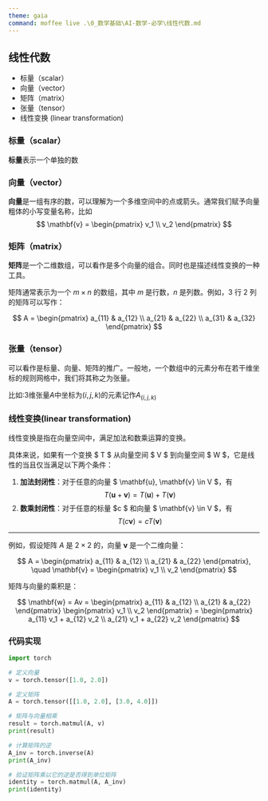 ```yaml
---
theme: gaia
command: moffee live .\0_数学基础\AI-数学-必学\线性代数.md
---
```


## 线性代数

- 标量（scalar）
- 向量（vector）
- 矩阵（matrix）
- 张量（tensor）
- 线性变换 (linear transformation)


### 标量（scalar）

**标量**表示一个单独的数

### 向量（vector）

**向量**是一组有序的数，可以理解为一个多维空间中的点或箭头。通常我们赋予向量粗体的小写变量名称，比如
$$ \mathbf{v} = \begin{pmatrix} v_1 \\ v_2 \end{pmatrix} $$

### 矩阵（matrix）
**矩阵**是一个二维数组，可以看作是多个向量的组合。同时也是描述线性变换的一种工具。

矩阵通常表示为一个 $m \times n$ 的数组，其中 $m$ 是行数，$n$ 是列数。例如，3 行 2 列的矩阵可以写作：

$$ 
A = \begin{pmatrix} 
a_{11} & a_{12} \\ 
a_{21} & a_{22} \\ 
a_{31} & a_{32} 
\end{pmatrix} 
$$

### 张量（tensor）
可以看作是标量、向量、矩阵的推广。一般地，一个数组中的元素分布在若干维坐标的规则网格中，我们将其称之为张量。

比如:3维张量$A$中坐标为$(i,j,k)$的元素记作$A_{(i,j,k)}$


### 线性变换(linear transformation)

线性变换是指在向量空间中，满足加法和数乘运算的变换。

具体来说，如果有一个变换 $ T $ 从向量空间 $ V $ 到向量空间 $ W $，它是线性的当且仅当满足以下两个条件：

1. **加法封闭性**：对于任意的向量 $ \mathbf{u}, \mathbf{v} \in V $，有 $$ T(\mathbf{u} + \mathbf{v}) = T(\mathbf{u}) + T(\mathbf{v}) $$
2. **数乘封闭性**：对于任意的标量 $c $ 和向量 $ \mathbf{v} \in V $，有 $$ T(c \mathbf{v}) = c T(\mathbf{v}) $$

---


例如，假设矩阵 $A$ 是 $2 \times 2$ 的，向量 $\mathbf{v}$ 是一个二维向量：

$$ A = \begin{pmatrix} a_{11} & a_{12} \\ a_{21} & a_{22} \end{pmatrix}, \quad \mathbf{v} = \begin{pmatrix} v_1 \\ v_2 \end{pmatrix} $$

矩阵与向量的乘积是：

$$ \mathbf{w} = Av = \begin{pmatrix} a_{11} & a_{12} \\ a_{21} & a_{22} \end{pmatrix} \begin{pmatrix} v_1 \\ v_2 \end{pmatrix} = \begin{pmatrix} a_{11} v_1 + a_{12} v_2 \\ a_{21} v_1 + a_{22} v_2 \end{pmatrix} $$


### 代码实现


```python
import torch

# 定义向量
v = torch.tensor([1.0, 2.0])

# 定义矩阵
A = torch.tensor([[1.0, 2.0], [3.0, 4.0]])

# 矩阵与向量相乘
result = torch.matmul(A, v)
print(result)

# 计算矩阵的逆
A_inv = torch.inverse(A)
print(A_inv)

# 验证矩阵乘以它的逆是否得到单位矩阵
identity = torch.matmul(A, A_inv)
print(identity)
```
